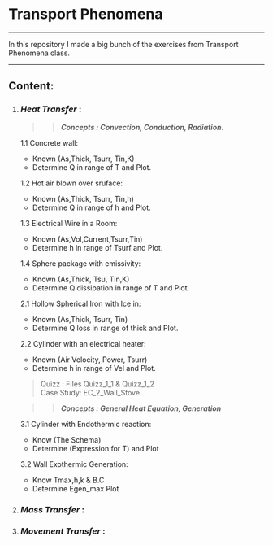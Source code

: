 # Transport Phenomena
___
In this repository I made a big bunch of the exercises 
from Transport Phenomena class.
___
## **Content:**
1. ### _Heat Transfer_ :  
   >> **_Concepts : Convection, Conduction, Radiation._**  
  
   1.1 Concrete wall:  
     * Known (As,Thick, Tsurr, Tin,K)  
     * Determine Q in range of T and Plot.
    
   1.2 Hot air blown over sruface:
      * Known (As,Thick, Tsurr, Tin,h)
      * Determine Q in range of h and Plot. 
    
   1.3 Electrical Wire in a Room:
      * Known (As,Vol,Current,Tsurr,Tin)
      * Determine h in range of Tsurf and Plot.

   1.4 Sphere package with emissivity:
      * Known (As,Thick, Tsu, Tin,K)
      * Determine Q dissipation in range of T and Plot.
   
   2.1 Hollow Spherical Iron with Ice in:
      * Known (As,Thick, Tsurr, Tin)
      * Determine Q loss in range of thick and Plot.
   
   2.2 Cylinder with an electrical heater:
      * Known (Air Velocity, Power, Tsurr)
      * Determine h in range of Vel and Plot.  
   >Quizz : Files Quizz_1_1 & Quizz_1_2  
    Case Study: EC_2_Wall_Stove

   >>**_Concepts : General Heat Equation, Generation_**  
   
   3.1 Cylinder with Endothermic reaction:  
      * Know (The Schema)
      * Determine (Expression for T) and Plot
   
   3.2 Wall Exothermic Generation:  
      * Know Tmax,h,k & B.C
      * Determine Egen_max Plot
 
2. ### _Mass Transfer_ :  
   

2. ### _Movement Transfer_ : 
     



